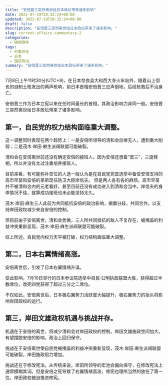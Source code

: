 ```yaml
---
title: "安倍晋三突然离世给日本政坛带来诸多影响"
date: 2022-07-19T20:32:24+08:00
updated: 2022-07-19T20:32:24+08:00
draft: false
description: "安倍晋三突然离世给日本政坛带来了诸多影响。"
slug: current-affairs-commentary-2
categories:
  - 随想随写
tags:
  - 时事评论
  - 日本
  - 国际政治
summary: "安倍晋三突然离世给日本政坛带来了诸多影响。"
---
```

7月8日上午11时30分(UTC+9)，在日本奈良县大和西大寺火车站外，随着山上彻也的自制土枪发出的两声枪响，前日本首相安倍晋三应声倒地，后经抢救后不治身亡。

安倍晋三作为日本立宪以来在任时间最长的首相，其政治影响力非同一般。安倍晋三突然离世给日本政坛带来了诸多影响。

## 第一，自民党的权力结构面临重大调整。

这一调整同时表现在两个趋势上：一是安倍所领导的清和会后继无人，遭到重大削弱；二是茂木·岸田·麻生派阀联盟可能破裂。

清和会在安倍离世前还没有确定安倍的接班人。因为安倍还想着“晋三”，三度拜相，所以并没有太过注重培养接班人。

目前来看，有可能弥补空位的人选一般认为是在自民党党首选举中备受安倍支持的高市早苗和安倍的弟弟现任防卫大臣岸信夫。
但是两人各有各的麻烦。高市早苗并不被清和会内的元老看好，甚至目前还没有成功进入到清和会当中。岸信夫的身体情况不佳，就算成功接班也未必能坚持太久。

茂木·岸田·麻生三人此前为共同抵抗安倍的政治影响，搁置分歧，共同合作，以支持岸田政权减少来自安倍的控制。

但目前由于安倍离世，清和会势微，三人所共同抵抗的敌人不复存在，被掩盖的利益冲突重新显现，茂木·岸田·麻生派阀联盟可能破裂。

综上所述，自民党内权力天平被打破，权力结构面临重大调整。

## 第二，日本右翼情绪高涨。
安倍离世后，引发了日本右翼情绪升温。

受此影响，7月10日举行的日本参议院选举中自民·公明执政联盟大胜，获得超过半数席位，改宪四党获得了超过三分之二席位。

不仅如此，安倍离世后，日本极右翼势力活跃度大幅提升，极右翼势力的抬头将影响岸田政权的运行。

## 第三，岸田文雄政权机遇与挑战并存。
机遇在于安倍的离世，将减少清和会对岸田政权的控制，岸田文雄施政空间加大。有望摆脱安倍的影响，政治上回归保守。

挑战在于安倍离世使自民党被掩盖的利益冲突重新显现，茂木·岸田·麻生派阀联盟可能破裂，岸田施政阻力增加。

挑战还在于修改宪法。从传统来说，岸田所领导的宏池会偏向保守，在修改宪法上通常模糊其词。但是安倍之死导致了右翼情绪高涨，修宪也理所当然的放在了第一位。岸田政权被迫推进修宪。